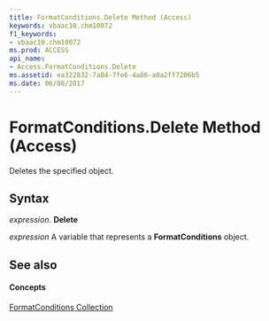 ```yaml
---
title: FormatConditions.Delete Method (Access)
keywords: vbaac10.chm10072
f1_keywords:
- vbaac10.chm10072
ms.prod: ACCESS
api_name:
- Access.FormatConditions.Delete
ms.assetid: ea322832-7a84-7fe6-4a86-a0a2ff7206b5
ms.date: 06/08/2017
---
```



# FormatConditions.Delete Method (Access)

Deletes the specified object.


## Syntax

 _expression_. **Delete**

 _expression_ A variable that represents a **FormatConditions** object.


## See also


#### Concepts


[FormatConditions Collection](formatconditions-object-access.md)

